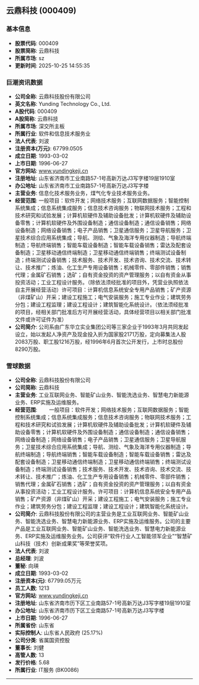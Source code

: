 ## 云鼎科技 (000409)

### 基本信息

- **股票代码**: 000409
- **股票简称**: 云鼎科技
- **所属市场**: sz
- **更新时间**: 2025-10-25 14:55:35

### 巨潮资讯数据

- **公司全称**: 云鼎科技股份有限公司
- **英文名称**: Yunding Technology Co., Ltd.
- **A股代码**: 000409
- **A股简称**: 云鼎科技
- **所属市场**: 深交所主板
- **所属行业**: 软件和信息技术服务业
- **法人代表**: 刘波
- **注册资本(万元)**: 67799.0505
- **成立日期**: 1993-03-02
- **上市日期**: 1996-06-27
- **官方网站**: www.yundingkeji.cn
- **注册地址**: 山东省济南市工业南路57-1号高新万达J3写字楼19层1910室
- **办公地址**: 山东省济南市工业南路57-1号高新万达J3写字楼
- **主营业务**: 信息化技术服务业务，煤气化专业技术服务业务。
- **经营范围**: 一般项目：软件开发；网络技术服务；互联网数据服务；智能控制系统集成；信息系统集成服务；信息技术咨询服务；物联网技术服务；工程和技术研究和试验发展；计算机软硬件及辅助设备批发；计算机软硬件及辅助设备零售；计算机软硬件及外围设备制造；通信设备制造；通信设备销售；网络设备制造；网络设备销售；电子产品销售；卫星通信服务；卫星导航服务；卫星技术综合应用系统集成；导航、测绘、气象及海洋专用仪器制造；导航终端制造；导航终端销售；智能车载设备制造；智能车载设备销售；雷达及配套设备制造；卫星移动通信终端制造；卫星移动通信终端销售；终端测试设备制造；终端测试设备销售；技术服务、技术开发、技术咨询、技术交流、技术转让、技术推广；炼油、化工生产专用设备销售；机械零件、零部件销售；销售代理；金属矿石销售；选矿；自有资金投资的资产管理服务；以自有资金从事投资活动；工业工程设计服务。（除依法须经批准的项目外，凭营业执照依法自主开展经营活动）许可项目：计算机信息系统安全专用产品销售；矿产资源（非煤矿山）开采；建设工程施工；电气安装服务；施工专业作业；建筑劳务分包；建设工程监理；建设工程设计；建筑智能化系统设计。（依法须经批准的项目，经相关部门批准后方可开展经营活动，具体经营项目以相关部门批准文件或许可证件为准）
- **公司简介**: 公司系由广东华立实业集团公司等三家企业于1993年3月共同发起设立，始以发起人净资产及现金投入折为国家股2171万股，定向募集法人股2083万股、职工股1216万股，经1996年6月首次公开发行，上市时总股份8290万股。

### 雪球数据

- **公司全称**: 云鼎科技股份有限公司
- **公司简称**: 云鼎科技
- **主营业务**: 工业互联网业务、智能矿山业务、智能洗选业务、智慧电力新能源业务、ERP实施及运维服务。
- **经营范围**: 　　一般项目：软件开发；网络技术服务；互联网数据服务；智能控制系统集成；信息系统集成服务；信息技术咨询服务；物联网技术服务；工程和技术研究和试验发展；计算机软硬件及辅助设备批发；计算机软硬件及辅助设备零售；计算机软硬件及外围设备制造；通信设备制造；通信设备销售；网络设备制造；网络设备销售；电子产品销售；卫星通信服务；卫星导航服务；卫星技术综合应用系统集成；导航、测绘、气象及海洋专用仪器制造；导航终端制造；导航终端销售；智能车载设备制造；智能车载设备销售；雷达及配套设备制造；卫星移动通信终端制造；卫星移动通信终端销售；终端测试设备制造；终端测试设备销售；技术服务、技术开发、技术咨询、技术交流、技术转让、技术推广；炼油、化工生产专用设备销售；机械零件、零部件销售；销售代理；金属矿石销售；选矿；自有资金投资的资产管理服务；以自有资金从事投资活动；工业工程设计服务。许可项目：计算机信息系统安全专用产品销售；矿产资源（非煤矿山）开采；建设工程施工；电气安装服务；施工专业作业；建筑劳务分包；建设工程监理；建设工程设计；建筑智能化系统设计。
- **公司简介**: 云鼎科技股份有限公司的主营业务是工业互联网业务、智能矿山业务、智能洗选业务、智慧电力新能源业务、ERP实施及运维服务。公司的主要产品是工业互联网业务、智能矿山业务、智能洗选业务、智慧电力新能源业务、ERP实施及运维服务业务。公司获评“软件行业人工智能领军企业”“智慧矿山科技（技术）创新成果奖”等荣誉奖项。
- **法人代表**: 刘波
- **总经理**: 刘波
- **董秘**: 向瑛
- **成立日期**: 1993-03-02
- **注册资本(元)**: 67799.05万元
- **员工人数**: 1213
- **官方网站**: www.yundingkeji.cn
- **注册地址**: 山东省济南市历下区工业南路57-1号高新万达J3写字楼19层1910室
- **办公地址**: 山东省济南市历下区工业南路57-1号高新万达J3写字楼
- **上市日期**: 1996-06-27
- **所属省份**: 山东省
- **实际控制人**: 山东省人民政府 (25.17%)
- **公司分类**: 省属国资控股
- **董事长**: 刘健
- **高管人数**: 13
- **发行价格**: 5.68
- **所属行业**: IT服务 (BK0086)

---